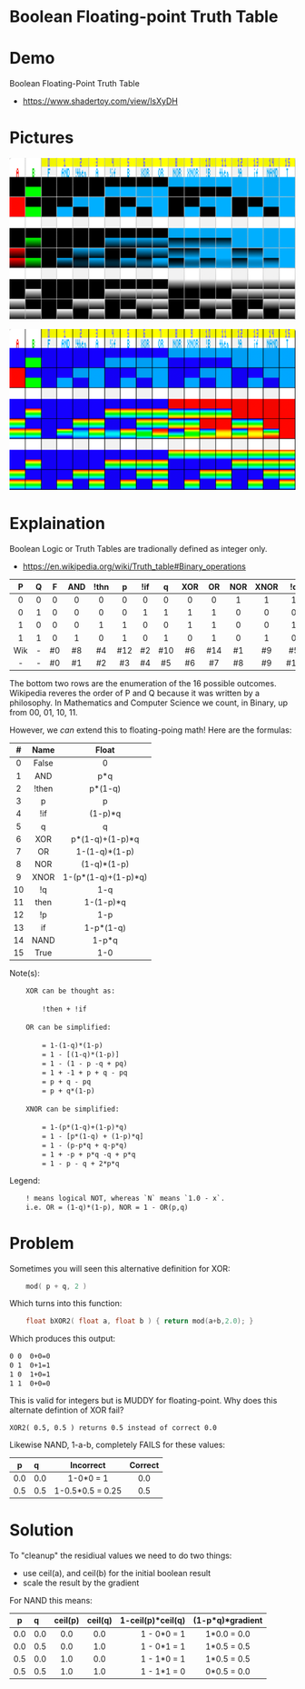 # Boolean Floating-point Truth Table

# Demo

Boolean Floating-Point Truth Table
* https://www.shadertoy.com/view/lsXyDH

# Pictures

![Normal](pics/boolean_float.png)

![False Color](pics/boolean_false_color.png)

# Explaination

Boolean Logic or Truth Tables are tradionally defined as integer only.
* https://en.wikipedia.org/wiki/Truth_table#Binary_operations


| P | Q | F |AND|!thn| p |!if| q |XOR|OR |NOR|XNOR|!q |then|!p |if |NAND| T |
|:-:|:-:|:-:|:-:|:--:|:-:|:-:|:-:|:-:|:-:|:-:|:--:|:-:|:--:|:-:|:-:|:--:|:-:|
| 0 | 0 | 0 | 0 | 0  | 0 | 0 | 0 | 0 | 0 | 1 | 1  | 1 | 1  | 1 | 1 | 1  | 1 |
| 0 | 1 | 0 | 0 | 0  | 0 | 1 | 1 | 1 | 1 | 0 | 0  | 0 | 0  | 1 | 1 | 1  | 1 |
| 1 | 0 | 0 | 0 | 1  | 1 | 0 | 0 | 1 | 1 | 0 | 0  | 1 | 1  | 0 | 0 | 1  | 1 |
| 1 | 1 | 0 | 1 | 0  | 1 | 0 | 1 | 0 | 1 | 0 | 1  | 0 | 1  | 0 | 1 | 0  | 1 |
|Wik| - |#0 |#8 |#4  |#12|#2 |#10|#6 |#14|#1 |#9  |#5 |##13|#3 |#11|#7  |#15|
| - | - |#0 |#1 |#2  |#3 |#4 |#5 |#6 |#7 |#8 |#9  |#10|#11 |#12|#13|#14 |#15|

The bottom two rows are the enumeration of the 16 possible outcomes.
Wikipedia reveres the order of P and Q because it was written by a philosophy.
In Mathematics and Computer Science we count, in Binary, up from 00, 01, 10, 11.

However, we _can_ extend this to floating-poing math! Here are the formulas:

| # |Name | Float              |
|:-:|:---:|:------------------:|
| 0 |False| 0                  |
| 1 | AND | p*q                |
| 2 |!then| p*(1-q)            |
| 3 |  p  | p                  |
| 4 |!if  | (1-p)*q            |
| 5 |  q  | q                  |
| 6 | XOR | p*(1-q)+(1-p)*q    |
| 7 | OR  | 1-(1-q)*(1-p)      |
| 8 | NOR |   (1-q)*(1-p)      |
| 9 |XNOR | 1-(p*(1-q)+(1-p)*q)|
|10 | !q  | 1-q                |
|11 |then | 1-(1-p)*q          |
|12 | !p  | 1-p                |
|13 | if  | 1-p*(1-q)          |
|14 |NAND | 1-p*q              |
|15 |True | 1-0                |


Note(s):

```
    XOR can be thought as:

        !then + !if

    OR can be simplified:

        = 1-(1-q)*(1-p)
        = 1 - [(1-q)*(1-p)]
        = 1 - (1 - p -q + pq)
        = 1 + -1 + p + q - pq
        = p + q - pq
        = p + q*(1-p)

    XNOR can be simplified:

        = 1-(p*(1-q)+(1-p)*q)
        = 1 - [p*(1-q) + (1-p)*q]
        = 1 - (p-p*q + q-p*q)
        = 1 + -p + p*q -q + p*q
        = 1 - p - q + 2*p*q
```

Legend:

```
    ! means logical NOT, whereas `N` means `1.0 - x`.
    i.e. OR = (1-q)*(1-p), NOR = 1 - OR(p,q)
```

# Problem

Sometimes you will seen this alternative definition for XOR:

```c
    mod( p + q, 2 )
```

Which turns into this function:
```c
    float bXOR2( float a, float b ) { return mod(a+b,2.0); }
```

Which produces this output:

    0 0  0+0=0
    0 1  0+1=1
    1 0  1+0=1
    1 1  0+0=0

This is valid for integers but is MUDDY for floating-point.
Why does this alternate defintion of XOR fail?

    XOR2( 0.5, 0.5 ) returns 0.5 instead of correct 0.0


Likewise NAND, 1-a-b, completely FAILS for these values:

| p   | q   | Incorrect | Correct |
|:---:|:----|:---------:|:-------:|
| 0.0 | 0.0 | 1-0*0 = 1 | 0.0     | 
| 0.5 | 0.5 | 1-0.5*0.5 = 0.25 | 0.5 |


# Solution

To "cleanup" the residiual values we need to do two things:

* use ceil(a), and ceil(b) for the initial boolean result
* scale the result by the gradient

For NAND this means:

| p   | q   | ceil(p) | ceil(q) | 1-ceil(p)*ceil(q) | (1-p*q)*gradient |
|:---:|:----|:-------:|:-------:|------------------:|:----------------:|
| 0.0 | 0.0 | 0.0     | 0.0     | 1 - 0*0 = 1       | 1*0.0 = 0.0      | 
| 0.0 | 0.5 | 0.0     | 1.0     | 1 - 0*1 = 1       | 1*0.5 = 0.5      |
| 0.5 | 0.0 | 1.0     | 0.0     | 1 - 1*0 = 1       | 1*0.5 = 0.5      |
| 0.5 | 0.5 | 1.0     | 1.0     | 1 - 1*1 = 0       | 0*0.5 = 0.0      |

